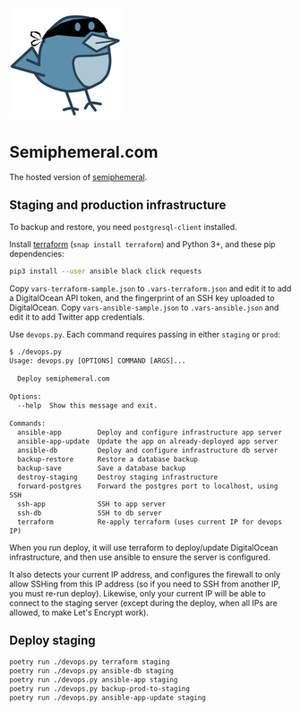 ![Logo](/img/logo.png)

# Semiphemeral.com

The hosted version of [semiphemeral](https://github.com/micahflee/semiphemeral).

## Staging and production infrastructure

To backup and restore, you need `postgresql-client` installed.

Install [terraform](https://www.terraform.io/downloads.html) (`snap install terraform`) and Python 3+, and these pip dependencies:

```sh
pip3 install --user ansible black click requests
```

Copy `vars-terraform-sample.json` to `.vars-terraform.json` and edit it to add a DigitalOcean API token, and the fingerprint of an SSH key uploaded to DigitalOcean. Copy `vars-ansible-sample.json` to `.vars-ansible.json` and edit it to add Twitter app credentials.

Use `devops.py`. Each command requires passing in either `staging` or `prod`:

```
$ ./devops.py
Usage: devops.py [OPTIONS] COMMAND [ARGS]...

  Deploy semiphemeral.com

Options:
  --help  Show this message and exit.

Commands:
  ansible-app         Deploy and configure infrastructure app server
  ansible-app-update  Update the app on already-deployed app server
  ansible-db          Deploy and configure infrastructure db server
  backup-restore      Restore a database backup
  backup-save         Save a database backup
  destroy-staging     Destroy staging infrastructure
  forward-postgres    Forward the postgres port to localhost, using SSH
  ssh-app             SSH to app server
  ssh-db              SSH to db server
  terraform           Re-apply terraform (uses current IP for devops IP)
```

When you run deploy, it will use terraform to deploy/update DigitalOcean infrastructure, and then use ansible to ensure the server is configured.

It also detects your current IP address, and configures the firewall to only allow SSHing from this IP address (so if you need to SSH from another IP, you must re-run deploy). Likewise, only your current IP will be able to connect to the staging server (except during the deploy, when all IPs are allowed, to make Let's Encrypt work).

## Deploy staging

```
poetry run ./devops.py terraform staging
poetry run ./devops.py ansible-db staging
poetry run ./devops.py ansible-app staging
poetry run ./devops.py backup-prod-to-staging
poetry run ./devops.py ansible-app-update staging
```
